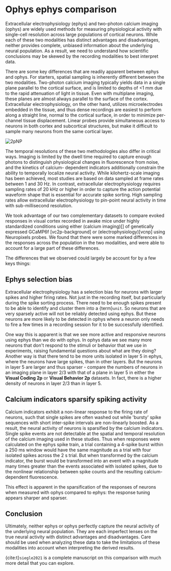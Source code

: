 # Ophys ephys comparison

Extracellular electrophysiology (ephys) and two-photon calcium imaging (ophys) are widely used methods for measuring physiological activity with single-cell resolution across large populations of cortical neurons. While each of these two modalities has distinct advantages and disadvantages, neither provides complete, unbiased information about the underlying neural population. As a result, we need to understand how scientific conclusions may be skewed by the recording modalities to best interpret data. 

There are some key differences that are readily apparent between ephys and ophys. For starters, spatial sampling is inherently different between the two modalities. Two-photon calcium imaging typically yields data in a single plane parallel to the cortical surface, and is limited to depths of <1 mm due to the rapid attenuation of light in tissue. Even with multiplane imaging, these planes are almost always parallel to the surface of the cortex. Extracellular electrophysiology, on the other hand, utilizes microelectrodes embedded in the tissue, and thus dense recordings are easiest to perform along a straight line, normal to the cortical surface, in order to minimize per-channel tissue displacement. Linear probes provide simultaneous access to neurons in both cortex and subcortical structures, but make it difficult to sample many neurons from the same cortical layer.

![2pNP](/resources/2p-NP.png)

The temporal resolutions of these two methodologies also differ in critical ways. Imaging is limited by the dwell time required to capture enough photons to distinguish physiological changes in fluorescence from noise, and the kinetics of calcium- dependent indicators additionally constrain the ability to temporally localize neural activity. While kilohertz-scale imaging has been achieved, most studies are based on data sampled at frame rates between 1 and 30 Hz. In contrast, extracellular electrophysiology requires sampling rates of 20 kHz or higher in order to capture the action potential waveform shape that is essential for accurate spike sorting. High sampling rates allow extracellular electrophysiology to pin-point neural activity in time with sub-millisecond resolution. 

We took advantage of our two complementary datasets to compare evoked responses in visual cortex recorded in awake mice under highly standardized conditions using either (calcium imaging)[] of genetically expressed GCaMP6f [vc2p-background] or (electrophysiology)[vcnp] using Neuropixels probes. We found that there were some marked differences in the responses across the population in the two modalities, and were able to account for a large part of these differences.

The differences that we observed could largely be account for by a few keys things:

## Ephys selection bias
Extracellular electrophysiology has a selection bias for neurons with larger spikes and higher firing rates. Not just in the recording itself, but particularly during the spike sorting process. There need to be enough spikes present to be able to identify and cluster them into a {term}`unit`. So neurons that are very sparsely active will not be reliably detected using ephys. But these neurons are more likely to be detected in ophys where a neuron only needs to fire a few times in a recording session for it to be successfully identified. 

One way this is apparent is that we see more active and responsive neurons using ephys than we do with ophys. In ophys data we see many more neurons that don't respond to the stimuli or behavior that we use in experiments, raising fundamental questions about what are they doing? Another way is that there tend to be more units isolated in layer 5 in ephys, where the neurons have large spikes, than in other layers. But the neurons in layer 5 are larger and thus sparser - compare the numbers of neurons in an imaging plane in layer 2/3 with that of a plane in layer 5 in either the <b>Visual Coding 2p</b> or <b>Visual Behavior 2p</b> datasets. In fact, there is a higher density of neurons in layer 2/3 than in layer 5.

## Calcium indicators sparsify spiking activity
Calcium indicators exhibit a non-linear response to the firing rate of neurons, such that single spikes are often washed out while 'bursty' spike sequences with short inter-spike intervals are non-linearly boosted. As a result, the neural activity of neurons is sparsified by the calcium indicators. Single spike events are not detectable at the spatial and temporal resolution of the calcium imaging used in these studies. Thus when responses were calculated on the ephys spike train, a trial containing a 4-spike burst within a 250 ms window would have the same magnitude as a trial with four isolated spikes across the 2 s trial. But when transformed by the calcium indicator, the burst would be transformed into an event with a magnitude many times greater than the events associated with isolated spikes, due to the nonlinear relationship between spike counts and the resulting calcium-dependent fluorescence. 

This effect is apparent in the sparsification of the responses of neurons when measured with ophys compared to ephys: the response tuning appears sharper and sparser.

## Conclusion
Ultimately, neither ephys or ophys perfectly capture the neural activity of the underlying neural population. They are each imperfect lenses on the true neural activity with distinct advantages and disadvantages. Care should be used when analyzing these data to take the limitations of these modalities into account when interpreting the derived results.

{cite:t}`siegle2021` is a complete manuscript on this comparison with much more
detail that you can explore.
